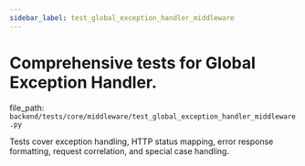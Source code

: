 ```yaml
---
sidebar_label: test_global_exception_handler_middleware
---
```


# Comprehensive tests for Global Exception Handler.

  file_path: `backend/tests/core/middleware/test_global_exception_handler_middleware.py`

Tests cover exception handling, HTTP status mapping, error response formatting,
request correlation, and special case handling.
